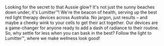 Looking for the secret to that Aussie glow? It's not just the sunny beaches down under; it's Lumitter™! We're the beacon of health, serving up the best red light therapy devices across Australia. No jargon, just results – and maybe a cheeky wink to your cells to get their act together. Our devices are a game-changer for anyone ready to add a dash of radiance to their routine. So, why settle for less when you can bask in the best? Follow the light to Lumitter™, where we make wellness look good!
